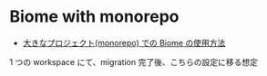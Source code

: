 # Biome with monorepo

- [大きなプロジェクト(monorepo) での Biome の使用方法](https://biomejs.dev/guides/big-projects/)

1 つの workspace にて、migration 完了後、こちらの設定に移る想定

